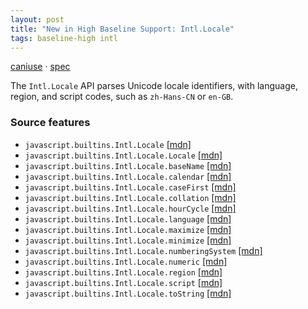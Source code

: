 ```yaml
---
layout: post
title: "New in High Baseline Support: Intl.Locale"
tags: baseline-high intl
---
```


[caniuse](https://caniuse.com/?search=intl-locale) · [spec](https://tc39.es/ecma402/#locale-objects)

The `Intl.Locale` API parses Unicode locale identifiers, with language, region, and script codes, such as `zh-Hans-CN` or `en-GB`.

### Source features

- ``javascript.builtins.Intl.Locale`` [[mdn]](https://developer.mozilla.org/en-US/search?q=javascript.builtins.Intl.Locale)
- ``javascript.builtins.Intl.Locale.Locale`` [[mdn]](https://developer.mozilla.org/en-US/search?q=javascript.builtins.Intl.Locale.Locale)
- ``javascript.builtins.Intl.Locale.baseName`` [[mdn]](https://developer.mozilla.org/en-US/search?q=javascript.builtins.Intl.Locale.baseName)
- ``javascript.builtins.Intl.Locale.calendar`` [[mdn]](https://developer.mozilla.org/en-US/search?q=javascript.builtins.Intl.Locale.calendar)
- ``javascript.builtins.Intl.Locale.caseFirst`` [[mdn]](https://developer.mozilla.org/en-US/search?q=javascript.builtins.Intl.Locale.caseFirst)
- ``javascript.builtins.Intl.Locale.collation`` [[mdn]](https://developer.mozilla.org/en-US/search?q=javascript.builtins.Intl.Locale.collation)
- ``javascript.builtins.Intl.Locale.hourCycle`` [[mdn]](https://developer.mozilla.org/en-US/search?q=javascript.builtins.Intl.Locale.hourCycle)
- ``javascript.builtins.Intl.Locale.language`` [[mdn]](https://developer.mozilla.org/en-US/search?q=javascript.builtins.Intl.Locale.language)
- ``javascript.builtins.Intl.Locale.maximize`` [[mdn]](https://developer.mozilla.org/en-US/search?q=javascript.builtins.Intl.Locale.maximize)
- ``javascript.builtins.Intl.Locale.minimize`` [[mdn]](https://developer.mozilla.org/en-US/search?q=javascript.builtins.Intl.Locale.minimize)
- ``javascript.builtins.Intl.Locale.numberingSystem`` [[mdn]](https://developer.mozilla.org/en-US/search?q=javascript.builtins.Intl.Locale.numberingSystem)
- ``javascript.builtins.Intl.Locale.numeric`` [[mdn]](https://developer.mozilla.org/en-US/search?q=javascript.builtins.Intl.Locale.numeric)
- ``javascript.builtins.Intl.Locale.region`` [[mdn]](https://developer.mozilla.org/en-US/search?q=javascript.builtins.Intl.Locale.region)
- ``javascript.builtins.Intl.Locale.script`` [[mdn]](https://developer.mozilla.org/en-US/search?q=javascript.builtins.Intl.Locale.script)
- ``javascript.builtins.Intl.Locale.toString`` [[mdn]](https://developer.mozilla.org/en-US/search?q=javascript.builtins.Intl.Locale.toString)
